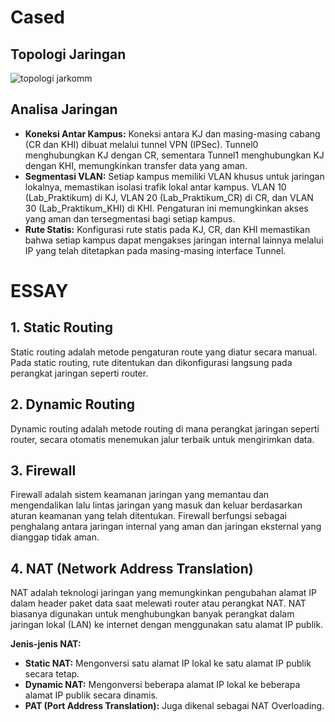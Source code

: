 # Cased
## Topologi Jaringan
![topologi jarkomm](https://github.com/user-attachments/assets/53520eff-6b51-4e0a-b4c7-144069ad251d)

## Analisa Jaringan
- **Koneksi Antar Kampus:** Koneksi antara KJ dan masing-masing cabang (CR dan KHI) dibuat melalui tunnel VPN (IPSec). Tunnel0 menghubungkan KJ dengan CR, sementara Tunnel1 menghubungkan KJ dengan KHI, memungkinkan transfer data yang aman.
- **Segmentasi VLAN:** Setiap kampus memiliki VLAN khusus untuk jaringan lokalnya, memastikan isolasi trafik lokal antar kampus. VLAN 10 (Lab_Praktikum) di KJ, VLAN 20 (Lab_Praktikum_CR) di CR, dan VLAN 30 (Lab_Praktikum_KHI) di KHI. Pengaturan ini memungkinkan akses yang aman dan tersegmentasi bagi setiap kampus.
- **Rute Statis:** Konfigurasi rute statis pada KJ, CR, dan KHI memastikan bahwa setiap kampus dapat mengakses jaringan internal lainnya melalui IP yang telah ditetapkan pada masing-masing interface Tunnel.

# ESSAY

## 1. Static Routing
Static routing adalah metode pengaturan route yang diatur secara manual. Pada static routing, rute ditentukan dan dikonfigurasi langsung pada perangkat jaringan seperti router.

## 2. Dynamic Routing
Dynamic routing adalah metode routing di mana perangkat jaringan seperti router, secara otomatis menemukan jalur terbaik untuk mengirimkan data.

## 3. Firewall
Firewall adalah sistem keamanan jaringan yang memantau dan mengendalikan lalu lintas jaringan yang masuk dan keluar berdasarkan aturan keamanan yang telah ditentukan. Firewall berfungsi sebagai penghalang antara jaringan internal yang aman dan jaringan eksternal yang dianggap tidak aman. 

## 4. NAT (Network Address Translation)
NAT adalah teknologi jaringan yang memungkinkan pengubahan alamat IP dalam header paket data saat melewati router atau perangkat NAT. NAT biasanya digunakan untuk menghubungkan banyak perangkat dalam jaringan lokal (LAN) ke internet dengan menggunakan satu alamat IP publik.

**Jenis-jenis NAT:**
- **Static NAT:** Mengonversi satu alamat IP lokal ke satu alamat IP publik secara tetap.
- **Dynamic NAT:** Mengonversi beberapa alamat IP lokal ke beberapa alamat IP publik secara dinamis.
- **PAT (Port Address Translation):** Juga dikenal sebagai NAT Overloading.
